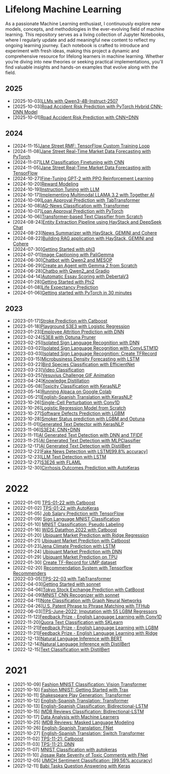 # Lifelong Machine Learning
As a passionate Machine Learning enthusiast, I continuously explore new models, concepts, and methodologies in the ever-evolving field of machine learning. This repository serves as a living collection of Jupyter Notebooks, where I regularly update and add meaningful new content to reflect my ongoing learning journey. Each notebook is crafted to introduce and experiment with fresh ideas, making this project a dynamic and comprehensive resource for lifelong learners in machine learning. Whether you’re diving into new theories or seeking practical implementations, you’ll find valuable insights and hands-on examples that evolve along with the field.
## 2025
* [2025-10-03][LLMs with Qwen3-4B-Instruct-2507](https://www.kaggle.com/code/lonnieqin/llms-with-qwen3-4b-instruct-2507)
* [2025-10-03][Road Accident Risk Prediction with PyTorch Hybrid CNN-DNN Model](https://www.kaggle.com/code/lonnieqin/s5e10-with-pytorch-hybrid-cnn-dnn-model)
* [2025-10-01][Road Accident Risk Prediction with CNN+DNN](https://www.kaggle.com/code/lonnieqin/s5e10-cnn-dnn)

## 2024
* [2024-11-15][Jane Street RMF: TensorFlow Custom Training Loop](https://www.kaggle.com/code/lonnieqin/jane-street-rmf-tensorflow-custom-training-loop)
* [2024-11-08][Jane Street Real-Time Market Data Forecasting with PyTorch](https://www.kaggle.com/code/lonnieqin/jane-street-rmf-with-pytorch)
* [2024-11-07][LLM Classification Finetuning with CNN](https://www.kaggle.com/code/lonnieqin/llm-classification-finetuning-with-cnn)
* [2024-11-05][Jane Street Real-Time Market Data Forecasting with TensorFlow](https://www.kaggle.com/code/lonnieqin/jane-street-rmf-with-tensorflow)
* [2024-10-27][Fine-Tuning GPT-2 with PPO Reinforcement Learning](https://www.kaggle.com/code/lonnieqin/fine-tuning-gpt-2-with-ppo-reinforcement-learning)
* [2024-10-20][Reward Modeling](https://www.kaggle.com/code/lonnieqin/reward-modeling)
* [2024-10-19][Instruction Tuning with LLM](https://www.kaggle.com/code/lonnieqin/instruction-tuning-with-llm)
* [2024-10-17][Implementing Multimodal LLAMA 3.2 with Together AI](https://www.kaggle.com/code/lonnieqin/implementing-multimodal-llama-3-2-with-together-ai)
* [2024-10-09][Loan Approval Prediction with TabTransformer](https://www.kaggle.com/code/lonnieqin/loan-approval-prediction-with-tabtransformer)
* [2024-10-08][AG-News Classification with Transformer](https://www.kaggle.com/code/lonnieqin/ag-news-classification-with-transformer)
* [2024-10-07][Loan Approval Prediction with PyTorch](https://www.kaggle.com/code/lonnieqin/loan-approval-prediction-with-pytorch)
* [2024-10-06][Transformer-based Text Classifier from Scratch](https://www.kaggle.com/code/lonnieqin/transformer-based-text-classifier-from-scratch)
* [2024-08-24][Entity Extraction Pipeline using HayStack and DeepSeek Chat](Entity_Extraction_Pipeline_using_HayStack_and_DeepSeek_Chat.ipynb)
* [2024-08-23][News Summarizer with HayStack, GEMINI and Cohere](News_Summarizer_with_HayStack%2C_GEMINI_and_Cohere.ipynb)
* [2024-08-22][Building RAG application with HayStack, GEMINI and Cohere](Building_RAG_application_with_HayStack%2C_GEMINI_and_Cohere.ipynb)
* [2024-07-30][Getting Started with phi3](https://www.kaggle.com/code/lonnieqin/getting-started-with-phi3)
* [2024-07-01][Image Captioning with PaliGemma](Image_Captioning_with_PaliGemma.ipynb)
* [2024-06-30][Chatbot with Qwen2 and MESOP](Chatbot_with_Qwen2_and_MESOP.ipynb)
* [2024-06-29][Create an Agent with Gemma 2 from Scratch](https://www.kaggle.com/code/lonnieqin/create-an-agent-with-gemma-2-from-scratch)
* [2024-06-28][Chatbo with Qwen2_and Gradio](Chatbot_with_Qwen2_and_Gradio.ipynb)
* [2024-04-14][Automatic Essay Scoring with DebertaV3](https://www.kaggle.com/code/lonnieqin/automatic-essay-scoring-with-debertav3)
* [2024-01-28][Getting Started with Phi2](https://www.kaggle.com/code/lonnieqin/getting-started-with-phi2)
* [2024-01-08][Life Expectancy Prediction](https://www.kaggle.com/code/lonnieqin/life-expectancy-prediction)
* [2024-01-06][Getting started with PyTorch in 30 minutes](https://colab.research.google.com/drive/1h0xVBEBonwse7KNON10vkqIODHiZTvgk?usp=sharing)

## 2023
* [2023-01-17][Stroke Prediction with Catboost](https://www.kaggle.com/code/lonnieqin/stroke-prediction-with-catboost)
* [2023-01-18][Playground S3E3 with Logistic Regression](https://www.kaggle.com/code/lonnieqin/playground-s3e3-with-logistic-regression)
* [2023-01-23][Employee Attrition Prediction with DNN](https://www.kaggle.com/code/lonnieqin/employee-attrition-prediction-with-dnn)
* [2023-02-24][S3E8 with Optuna Pruner](https://www.kaggle.com/code/lonnieqin/s3e8-with-optuna-pruner)
* [2023-02-25][Isolated Sign Language Recognition with DNN](https://www.kaggle.com/code/lonnieqin/isolated-sign-language-recognition-with-dnn)
* [2023-03-02][Isolated Sign Language Recognition with ConvLSTM1D](https://www.kaggle.com/code/lonnieqin/isolated-sign-language-recognition-with-convlstm1d)
* [2023-03-03][Isolated Sign Language Recognition: Create TFRecord](https://www.kaggle.com/code/lonnieqin/islr-create-tfrecord) 
* [2023-03-15][Microbusiness Density Forecasting with LSTM](https://www.kaggle.com/code/lonnieqin/microbusiness-density-forecasting-with-lstm)
* [2023-03-22][Bird Species Classification with EfficientNet](https://www.kaggle.com/code/lonnieqin/bird-species-classification-with-efficientnet)
* [2023-03-23][Video Classification](https://www.kaggle.com/code/lonnieqin/video-classification)
* [2023-03-25][Vesuvius Challenge GIF Animation](https://www.kaggle.com/code/lonnieqin/vesuvius-challenge-gif-animation/)
* [2023-04-24][Knowledge Distillation](https://www.kaggle.com/code/lonnieqin/knowledge-distillation)
* [2023-05-08][Toxicity Classification with KerasNLP](https://www.kaggle.com/code/lonnieqin/toxicity-classification-with-kerasnlp)
* [2023-05-14][Running Alpaca on Google Colab](https://github.com/LoniQin/lifelong-ml/blob/main/Running_Alpaca_on_Google_Colab.ipynb)
* [2023-05-21][English-Spanish Translation with KerasNLP](https://www.kaggle.com/code/lonnieqin/english-spanish-translation-with-kerasnlp)
* [2023-10-26][Single-Cell Perturbation with Conv1D](https://www.kaggle.com/code/lonnieqin/single-cell-perturbation-with-conv1d)
* [2023-10-26][Logistic Regression Model from Scratch](https://www.kaggle.com/code/lonnieqin/logistic-regression-model-from-scratch)
* [2023-10-27][Software Defects Prediction with LGBM](https://www.kaggle.com/code/lonnieqin/software-defects-prediction-with-lgbm)
* [2023-10-28][Smoker Status prediction with LGBM and Optuna](https://www.kaggle.com/code/lonnieqin/smoker-status-prediction-with-lgbm-and-optuna)
* [2023-11-01][Generated Text Detector with KerasNLP](https://www.kaggle.com/code/lonnieqin/generated-text-detector-with-kerasnlp)
* [2023-11-06][S3E24: CNN+DNN](https://www.kaggle.com/code/lonnieqin/s3e24-cnn-dnn)
* [2023-11-11][AI Generated Text Detection with DNN and TFIDF](https://www.kaggle.com/code/lonnieqin/ai-generated-text-detection-with-dnn-and-tfidf)
* [2023-11-25][AI Generated Text Detection with MLPClassifier](https://www.kaggle.com/code/lonnieqin/ai-generated-text-detection-with-mlpclassifier)
* [2023-12-17][AI Generated Text Detection with DistilBert](https://www.kaggle.com/code/lonnieqin/ai-generated-text-detection-with-distilbert)
* [2023-12-22][Fake News Detection with LSTM[99.8% accuracy]](https://www.kaggle.com/code/lonnieqin/fake-news-detection-with-lstm-99-8-accuracy)
* [2023-12-23][LLM Text Detection with LSTM](https://www.kaggle.com/code/lonnieqin/llm-text-detection-with-lstm)
* [2023-12-27][S3E26 with FLAML](https://www.kaggle.com/code/lonnieqin/s3e26-with-flaml)
* [2023-12-30][Cirrhosis Outcomes Prediction with AutoKeras](https://www.kaggle.com/code/lonnieqin/cirrhosis-outcomes-prediction-with-autokeras)

# 2022
* [2022-01-01] [TPS-01-22 with Catboost](https://www.kaggle.com/lonnieqin/tps-01-22-with-catboost)
* [2022-01-02] [TPS-01-22 with AutoKeras](https://www.kaggle.com/lonnieqin/tps-01-22-with-autokeras)
* [2022-01-05] [Job Salary Prediction with TensorFlow](https://www.kaggle.com/lonnieqin/job-salary-prediction-with-tensorflow)
* [2022-01-09] [Sign Language MNIST Classification](https://www.kaggle.com/lonnieqin/sign-language-mnist-classification)
* [2022-01-10] [MNIST Classification: Pseudo Labeling](https://www.kaggle.com/lonnieqin/mnist-classification-pseudo-labeling)
* [2022-01-16] [WiDS Datathon 2022 with Catboost](https://www.kaggle.com/lonnieqin/wids-datathon-2022-with-catboost)
* [2022-01-20] [Ubiquant Market Prediction with Ridge Regression](https://www.kaggle.com/lonnieqin/ubiquant-market-prediction-with-ridge-regression)
* [2022-01-21] [Ubiquant Market Prediction with Catboost](https://www.kaggle.com/lonnieqin/ubiquant-market-prediction-with-catboost)
* [2022-01-23][Jena Climate Prediction with LSTM](https://www.kaggle.com/lonnieqin/jena-climate-prediction-with-lstm)
* [2022-01-24] [Ubiquant Market Prediction with DNN](https://www.kaggle.com/lonnieqin/ubiquant-market-prediction-with-dnn)
* [2022-01-29] [Ubiquant Market Prediction on TPU](https://www.kaggle.com/lonnieqin/ubiquant-market-prediction-on-tpu)
* [2022-01-30] [Create TF-Record for UMP dataset](https://www.kaggle.com/lonnieqin/create-tf-record-for-ump-dataset)
* [2022-02-20] [Recommendation System with Tensorflow Recommenders](https://www.kaggle.com/lonnieqin/recommendation-system-with-tensorflow-recommenders)
* [2022-03-05][TPS-22-03 with TabTransformer](https://www.kaggle.com/lonnieqin/tps-22-03-with-tabtransformer)
* [2022-04-03][Getting Started with sonnet](https://www.kaggle.com/code/lonnieqin/getting-started-with-sonnet)
* [2022-04-06][Tokyo Stock Exchange Prediction with CatBoost](https://www.kaggle.com/code/lonnieqin/tokyo-stock-exchange-prediction-with-catboost)
* [2022-04-09][MNIST CNN Recognizer with sonnet](https://www.kaggle.com/code/lonnieqin/mnist-cnn-recognizer-with-sonnet)
* [2022-04-11][Note Classification with Graph Neural Networks](https://www.kaggle.com/lonnieqin/note-classification-with-graph-neural-networks)
* [2022-04-26][U.S. Patent Phrase to Phrase Matching with TFHub](https://www.kaggle.com/code/lonnieqin/u-s-patent-phrase-to-phrase-matching-with-tfhub)
* [2022-06-03][TPS-June-2022: Imputation with 55 LGBM Regressors](https://www.kaggle.com/code/lonnieqin/tps-june-2022-imputation-with-55-lgbm-regressors)
* [2022-11-12][Feedback Prize - English Language Learning with Conv1D](https://www.kaggle.com/code/lonnieqin/multi-label-regression-with-conv1d)
* [2022-11-20][Quora Text Classification with SKLearn](https://www.kaggle.com/code/lonnieqin/quora-text-classification-with-sklearn)
* [2022-11-21][Feedback Prize - English Language Learning with LGBM](https://www.kaggle.com/code/lonnieqin/fb3-with-lgbm)
* [2022-11-21][Feedback Prize - English Language Learning with Ridge](https://www.kaggle.com/code/lonnieqin/fb3-with-ridge)
* [2022-12-13][Natural Language Inference with BERT](https://www.kaggle.com/code/lonnieqin/natural-language-inference-with-bert)
* [2022-12-14][Natural Language Inference with DistilBert](https://www.kaggle.com/code/lonnieqin/natural-language-inference-with-distilbert)
* [2022-12-15][Text Classification with DistilBert](https://www.kaggle.com/code/lonnieqin/text-classification-with-distilbert)

# 2021
* [2021-10-09] [Fashion MNIST Classification: Vision Transformer](https://www.kaggle.com/lonnieqin/fashion-mnist-classification-vision-transformer)
* [2021-10-10] [Fashion MNIST: Getting Started with Trax](https://www.kaggle.com/lonnieqin/fashion-mnist-getting-started-with-trax)
* [2021-10-11] [Shakespeare Play Generation: Transformer](https://www.kaggle.com/lonnieqin/shakespeare-play-generation-transformer)
* [2021-10-12] [English-Spanish Translation: Transformer](https://www.kaggle.com/lonnieqin/english-spanish-translation-transformer)
* [2021-10-13] [English-Spanish Classification: Bidirectional-LSTM](https://www.kaggle.com/lonnieqin/english-spanish-classification-bidirectional-lstm)
* [2021-10-15] [IMDB Reviews Classification: Bidirectional-LSTM](https://www.kaggle.com/lonnieqin/imdb-reviews-classification-bidirectional-lstm)
* [2021-10-17] [Data Analysis with Machine Learners](https://www.kaggle.com/lonnieqin/data-analysis-with-machine-learners?scriptVersionId=77337248)
* [2021-10-25] [IMDB Reviews: Masked Language Modeling](https://www.kaggle.com/lonnieqin/imdb-reviews-masked-language-modeling)
* [2021-10-26] [English-Spanish Translation: FNet](https://www.kaggle.com/lonnieqin/english-spanish-translation-fnet)
* [2021-10-27] [English-Spanish Translation: Switch Transformer](https://www.kaggle.com/lonnieqin/english-spanish-translation-switch-transformer)
* [2021-11-02] [TPS-11-21: Catboost](https://www.kaggle.com/lonnieqin/tps-11-2021-catboost)
* [2021-11-03] [TPS-11-21: DNN](https://www.kaggle.com/lonnieqin/tps-11-21-dnn)
* [2021-11-07] [MNIST Classification with autokeras](https://www.kaggle.com/lonnieqin/mnist-classification-with-autokeras)
* [2021-11-10] [Jigsaw Rate Severity of Toxic Comments with FNet](https://www.kaggle.com/lonnieqin/jigsaw-rate-severity-of-toxic-comments-with-fnet)
* [2021-12-05] [UMICH Sentiment Classification: [99.56% accuracy]](https://www.kaggle.com/lonnieqin/umich-sentiment-classification-99-56-accuracy?scriptVersionId=81576877)
* [2021-12-11] [Babi Tasks Question Answering with Keras](https://www.kaggle.com/lonnieqin/babi-tasks-question-answering-with-keras)


